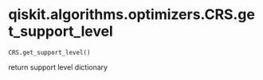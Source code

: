 # qiskit.algorithms.optimizers.CRS.get\_support\_level

`CRS.get_support_level()`

return support level dictionary
